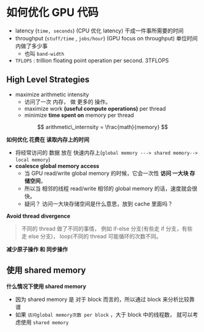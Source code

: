 # 如何优化 GPU 代码



* latency (`time, seconds`) (CPU 优化 latency) 干成一件事所需要的时间
* throughput  (`stuff/time` , `jobs/hour`) (GPU focus on throughput) 单位时间内做了多少事
  * 也叫 `band-width`
* `TFLOPS` : trillion floating point operation per second.   3TFLOPS




## High Level Strategies

* maximize arithmetic intensity
  * 访问了一次 内存， 做 更多的 操作。
  * maximize work **(useful compute operations)**  per thread
  * minimize **time spent on** memory per thread

$$
arithmetic\_internsity = \frac{math}{memory}
$$

**如何优化 花费在 读取内存上的时间**

* 将经常访问的 数据 放在 快速内存上(`global memory ---> shared memory--> local memory`)
* **coalesce global memory access**
  * 当 GPU read/write global memory 的时候，它会一次性 **访问 一大块  存储空间**，
  * 所以当 相邻的线程 read/write 相邻的 global memory 的话，速度就会很快。
  * 疑问？ 访问一大块存储空间是什么意思，放到 cache 里面吗？ 




**Avoid thread divergence**

> 不同的 thread 做了不同的事情， 例如 if-else 分支(有些走 if 分支，有些 走 else 分支)， loop(不同的 thread 可能循环的次数不同。



**减少原子操作 和 同步操作**



## 使用 shared memory

**什么情况下使用 shared memory**

* 因为 shared memory 是 对于 block 而言的，所以通过 block 来分析比较靠谱
* 如果 `访问global memory次数 per block` ，大于 block 中的线程数，    就可以考虑使用 `shared memory`

